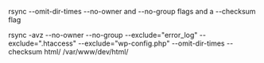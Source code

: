 rsync --omit-dir-times
 --no-owner and --no-group flags and a --checksum flag

rsync -avz --no-owner --no-group --exclude="error_log" --exclude=".htaccess" --exclude="wp-config.php" --omit-dir-times --checksum html/ /var/www/dev/html/

